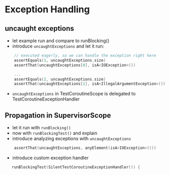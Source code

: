 # Exception Handling

## uncaught exceptions
- let example run and compare to runBlocking()
- introduce `uncaughtExceptions` and let it run:
```kotlin
    // executed eagerly, so we can handle the exception right here
    assertEquals(1, uncaughtExceptions.size)
    assertThat(uncaughtExceptions[0], isA<IOException>())

    ...
    assertEquals(2, uncaughtExceptions.size)
    assertThat(uncaughtExceptions[1], isA<IllegalArgumentException>())
```
- `uncaughtExceptions` in TestCoroutineScope is delegated to TestCoroutineExceptionHandler


## Propagation in SupervisorScope
- let it run with `runBlocking()`
- now with `runBlockingTest()` and explain
- introduce analyzing exceptions with `uncaughtExceptions`
```kotlin
    assertThat(uncaughtExceptions, anyElement(isA<IOException>()))
```
- introduce custom exception handler
```kotlin
   runBlockingTest(SilentTestCoroutineExceptionHandler()) {
```

